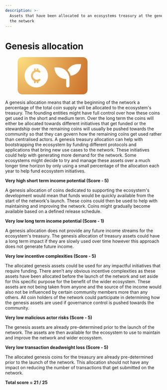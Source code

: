 ```yaml
---
description: >-
  Assets that have been allocated to an ecosystems treasury at the genesis of
  the network
---
```


# Genesis allocation

<div align="left"><figure><img src="../../.gitbook/assets/income-genesis.png" alt="" width="225"><figcaption></figcaption></figure></div>

A genesis allocation means that at the beginning of the network a percentage of the total coin supply will be allocated to the ecosystem's treasury. The founding entities might have full control over how these coins get used in the short and medium term. Over the long term the coins will either be allocated towards different initiatives that get funded or the stewardship over the remaining coins will usually be pushed towards the community so that they can govern how the remaining coins get used rather than centralised actors. A genesis treasury allocation can help with bootstrapping the ecosystem by funding different protocols and applications that bring new use cases to the network. These initiatives could help with generating more demand for the network. Some ecosystems might decide to try and manage these assets over a much longer time horizon by only using a small percentage of the allocation each year to help fund ecosystem initiatives.



**Very high short term income potential (Score - 5)**

A genesis allocation of coins dedicated to supporting the ecosystem's development would mean that funds would be quickly available from the start of the network's launch. These coins could then be used to help with maintaining and improving the network. Coins might gradually become available based on a defined release schedule.



**Very low long term income potential (Score - 1)**

A genesis allocation does not provide any future income streams for the ecosystem's treasury. The genesis allocation of treasury assets could have a long term impact if they are slowly used over time however this approach does not generate future income.



**Very low incentive complexities (Score - 5)**

The allocated genesis assets could be used for any impactful initiatives that require funding. There aren’t any obvious incentive complexities as these assets have been allocated before the launch of the network and set aside for this specific purpose for the benefit of the wider ecosystem. These assets are not being taken from anyone and the source of the income would also not be influenced by certain community members more than any others. All coin holders of the network could participate in determining how the genesis assets are used if governance control is pushed towards the community.



**Very low malicious actor risks (Score - 5)**

The genesis assets are already pre-determined prior to the launch of the network. The assets are then available for the ecosystem to use to maintain and improve the network and wider ecosystem.



**Very low transaction deadweight loss (Score - 5)**

The allocated genesis coins for the treasury are already pre-determined prior to the launch of the network. This allocation should not have any impact on reducing the number of transactions that get submitted on the network.



**Total score = 21 / 25**
